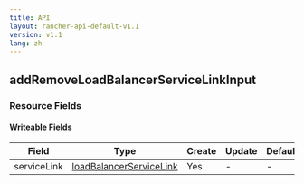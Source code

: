```yaml
---
title: API
layout: rancher-api-default-v1.1
version: v1.1
lang: zh
---
```


## addRemoveLoadBalancerServiceLinkInput



### Resource Fields

#### Writeable Fields

Field | Type | Create | Update | Default | Notes
---|---|---|---|---|---
serviceLink | [loadBalancerServiceLink]({{site.baseurl}}/rancher/{{page.version}}/{{page.lang}}/api/api-resources/loadBalancerServiceLink/) | Yes | - | - | 



<br>
